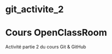 # git_activite_2
Cours OpenClassRoom
===========================================
Activité partie 2 du cours Git &amp; GitHub
